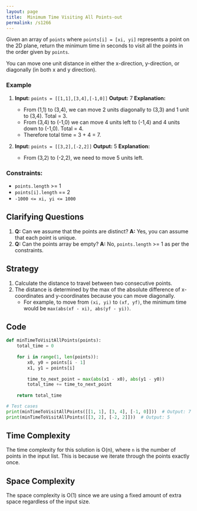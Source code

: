 ```yaml
---
layout: page
title:  Minimum Time Visiting All Points-out
permalink: /s1266
---
```


Given an array of `points` where `points[i] = [xi, yi]` represents a point on the 2D plane, return the minimum time in seconds to visit all the points in the order given by `points`.

You can move one unit distance in either the x-direction, y-direction, or diagonally (in both x and y direction).

### Example
1. **Input:** `points = [[1,1],[3,4],[-1,0]]`
   **Output:** 7
   **Explanation:** 
    - From (1,1) to (3,4), we can move 2 units diagonally to (3,3) and 1 unit to (3,4). Total = 3.
    - From (3,4) to (-1,0) we can move 4 units left to (-1,4) and 4 units down to (-1,0). Total = 4.
    - Therefore total time = 3 + 4 = 7.

2. **Input:** `points = [[3,2],[-2,2]]`
   **Output:** 5
   **Explanation:** 
    - From (3,2) to (-2,2), we need to move 5 units left.

### Constraints:
- `points.length` >= 1
- `points[i].length` == 2
- `-1000 <= xi, yi <= 1000`

## Clarifying Questions
1. **Q:** Can we assume that the points are distinct?
   **A:** Yes, you can assume that each point is unique.
2. **Q:** Can the points array be empty?
   **A:** No, `points.length` >= 1 as per the constraints.

## Strategy
1. Calculate the distance to travel between two consecutive points.
2. The distance is determined by the max of the absolute difference of x-coordinates and y-coordinates because you can move diagonally.
   - For example, to move from `(xi, yi)` to `(xf, yf)`, the minimum time would be `max(abs(xf - xi), abs(yf - yi))`.

## Code
```python
def minTimeToVisitAllPoints(points):
    total_time = 0
    
    for i in range(1, len(points)):
        x0, y0 = points[i - 1]
        x1, y1 = points[i]
        
        time_to_next_point = max(abs(x1 - x0), abs(y1 - y0))
        total_time += time_to_next_point
    
    return total_time

# Test cases
print(minTimeToVisitAllPoints([[1, 1], [3, 4], [-1, 0]]))  # Output: 7
print(minTimeToVisitAllPoints([[3, 2], [-2, 2]]))  # Output: 5
```

## Time Complexity
The time complexity for this solution is O(n), where `n` is the number of points in the input list. This is because we iterate through the points exactly once.

## Space Complexity
The space complexity is O(1) since we are using a fixed amount of extra space regardless of the input size.